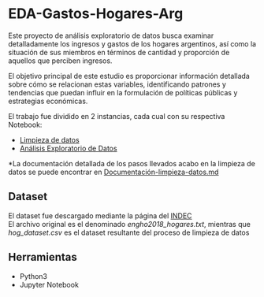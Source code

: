 # EDA-Gastos-Hogares-Arg
Este proyecto de análisis exploratorio de datos busca examinar detalladamente los ingresos y gastos de los hogares argentinos, así como la situación de sus miembros en términos de cantidad y proporción de aquellos que perciben ingresos.


El objetivo principal de este estudio es proporcionar información detallada sobre cómo se relacionan estas variables, identificando patrones y tendencias que puedan influir en la formulación de políticas públicas y estrategias económicas.


El trabajo fue dividido en 2 instancias, cada cual con su respectiva Notebook:
- [Limpieza de datos](https://github.com/maurodv09/EDA-Gastos-Hogares-Arg/blob/main/data_cleaning.ipynb)
- [Análisis Exploratorio de Datos](https://github.com/maurodv09/EDA-Gastos-Hogares-Arg/blob/main/EDA.ipynb)


*La documentación detallada de los pasos llevados acabo en la limpieza de datos se puede encontrar en [Documentación-limpieza-datos.md](https://github.com/maurodv09/EDA-Gastos-Hogares-Arg/blob/main/documentation/Documentacion-limpieza-datos.md)
## Dataset
El dataset fue descargado mediante la página del [INDEC](https://www.indec.gob.ar/indec/web/Institucional-Indec-BasesDeDatos-4)  
El archivo original es el denominado *engho2018_hogares.txt*, mientras que *hog_dataset.csv* es el dataset resultante del proceso de limpieza de datos

## Herramientas
- Python3
- Jupyter Notebook
